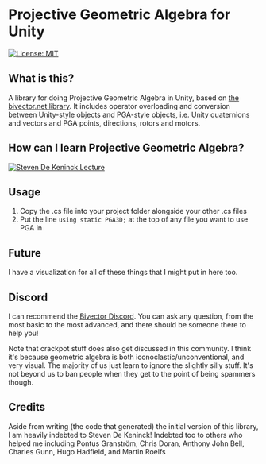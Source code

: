 # Projective Geometric Algebra for Unity

[![License: MIT](https://img.shields.io/badge/License-MIT-blueviolet.svg)](https://opensource.org/licenses/MIT)

## What is this?

A library for doing Projective Geometric Algebra in Unity, based on [the bivector.net library](https://bivector.net/tools.html). It includes operator overloading and conversion between Unity-style objects and PGA-style objects, i.e. Unity quaternions and vectors and PGA points, directions, rotors and motors.

## How can I learn Projective Geometric Algebra?

[![Steven De Keninck Lecture](https://img.youtube.com/vi/ichOiuBoBoQ/0.jpg)](https://www.youtube.com/watch?v=ichOiuBoBoQ "Steven De Keninck. Dual Quaternions Demystified")

<!-- ## Example
`
//You want something here
` -->

## Usage

1. Copy the .cs file into your project folder alongside your other .cs files
2. Put the line `using static PGA3D;` at the top of any file you want to use PGA in

## Future

I have a visualization for all of these things that I might put in here too.

## Discord

I can recommend the [Bivector Discord](https://discord.gg/q3uRnzxG). You can ask any question, from the most basic to the most advanced, and there should be someone there to help you!

Note that crackpot stuff does also get discussed in this community. I think it's because geometric algebra is both iconoclastic/unconventional, and very visual. The majority of us just learn to ignore the slightly silly stuff. It's not beyond us to ban people when they get to the point of being spammers though.

## Credits

Aside from writing (the code that generated) the initial version of this library, I am heavily indebted to Steven De Keninck! Indebted too to others who helped me including Pontus Granström, Chris Doran, Anthony John Bell, Charles Gunn, Hugo Hadfield, and Martin Roelfs